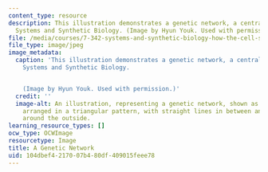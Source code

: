```yaml
---
content_type: resource
description: This illustration demonstrates a genetic network, a central concept in
  Systems and Synthetic Biology. (Image by Hyun Youk. Used with permission.)
file: /media/courses/7-342-systems-and-synthetic-biology-how-the-cell-solves-problems-fall-2010/104dbef4217007b480df409015feee78_7-342f10-th.jpg
file_type: image/jpeg
image_metadata:
  caption: 'This illustration demonstrates a genetic network, a central concept in
    Systems and Synthetic Biology.


    (Image by Hyun Youk. Used with permission.)'
  credit: ''
  image-alt: An illustration, representing a genetic network, shown as three circles
    arranged in a triangular pattern, with straight lines in between and curved arrows
    around the outside.
learning_resource_types: []
ocw_type: OCWImage
resourcetype: Image
title: A Genetic Network
uid: 104dbef4-2170-07b4-80df-409015feee78
---
```

